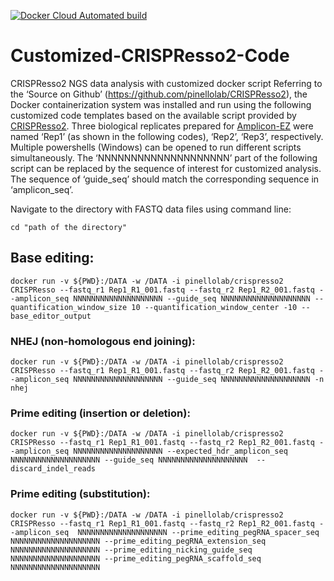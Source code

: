 [![Docker Cloud Automated build](https://img.shields.io/docker/cloud/automated/pinellolab/crispresso2.svg)](https://hub.docker.com/r/pinellolab/crispresso2)

# Customized-CRISPResso2-Code
CRISPResso2 NGS data analysis with customized docker script 
Referring to the ‘Source on Github’ (https://github.com/pinellolab/CRISPResso2), the Docker containerization system was installed and run using the following customized code templates based on the available script provided by [CRISPResso2](https://crispresso.pinellolab.partners.org/submission). Three biological replicates prepared for [Amplicon-EZ](https://web.genewiz.com/amplicon-ez-faq) were named ‘Rep1’ (as shown in the following codes), ‘Rep2’, ‘Rep3’, respectively. Multiple powershells (Windows) can be opened to run different scripts simultaneously. The ‘NNNNNNNNNNNNNNNNNNNN’ part of the following script can be replaced by the sequence of interest for customized analysis. The sequence of ‘guide_seq’ should match the corresponding sequence in ‘amplicon_seq’. 

Navigate to the directory with FASTQ data files using command line: 
```
cd "path of the directory"
```

## Base editing: 
```
docker run -v ${PWD}:/DATA -w /DATA -i pinellolab/crispresso2 CRISPResso --fastq_r1 Rep1_R1_001.fastq --fastq_r2 Rep1_R2_001.fastq --amplicon_seq NNNNNNNNNNNNNNNNNNNN --guide_seq NNNNNNNNNNNNNNNNNNNN --quantification_window_size 10 --quantification_window_center -10 --base_editor_output
```

### NHEJ (non-homologous end joining):
```
docker run -v ${PWD}:/DATA -w /DATA -i pinellolab/crispresso2 CRISPResso --fastq_r1 Rep1_R1_001.fastq --fastq_r2 Rep1_R2_001.fastq --amplicon_seq NNNNNNNNNNNNNNNNNNNN --guide_seq NNNNNNNNNNNNNNNNNNNN -n nhej
```

### Prime editing (insertion or deletion): 
```
docker run -v ${PWD}:/DATA -w /DATA -i pinellolab/crispresso2 CRISPResso --fastq_r1 Rep1_R1_001.fastq --fastq_r2 Rep1_R2_001.fastq --amplicon_seq NNNNNNNNNNNNNNNNNNNN --expected_hdr_amplicon_seq NNNNNNNNNNNNNNNNNNNN --guide_seq NNNNNNNNNNNNNNNNNNNN  --discard_indel_reads 
```

### Prime editing (substitution): 
```
docker run -v ${PWD}:/DATA -w /DATA -i pinellolab/crispresso2 CRISPResso --fastq_r1 Rep1_R1_001.fastq --fastq_r2 Rep1_R2_001.fastq --amplicon_seq  NNNNNNNNNNNNNNNNNNNN --prime_editing_pegRNA_spacer_seq NNNNNNNNNNNNNNNNNNNN --prime_editing_pegRNA_extension_seq NNNNNNNNNNNNNNNNNNNN --prime_editing_nicking_guide_seq NNNNNNNNNNNNNNNNNNNN --prime_editing_pegRNA_scaffold_seq NNNNNNNNNNNNNNNNNNNN
```
